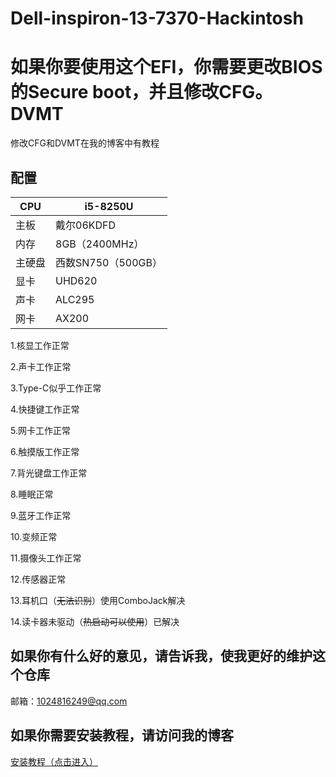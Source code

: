 # Dell-inspiron-13-7370-Hackintosh

# 如果你要使用这个EFI，你需要更改BIOS的Secure boot，并且修改CFG。DVMT

修改CFG和DVMT在我的博客中有教程

## 配置
CPU | i5-8250U
------------ | -------------
主板 | 戴尔06KDFD
内存 | 8GB（2400MHz）
主硬盘 | 西数SN750（500GB）
显卡 | UHD620
声卡 | ALC295
网卡 | AX200

1.核显工作正常

2.声卡工作正常

3.Type-C似乎工作正常

4.快捷键工作正常

5.网卡工作正常

6.触摸版工作正常

7.背光键盘工作正常

8.睡眠正常

9.蓝牙工作正常

10.变频正常

11.摄像头工作正常

12.传感器正常

13.耳机口（~~无法识别~~）使用ComboJack解决

14.读卡器未驱动（~~热启动可以使用~~）已解决

## 如果你有什么好的意见，请告诉我，使我更好的维护这个仓库
邮箱：1024816249@qq.com

## 如果你需要安装教程，请访问我的博客

<a href="https://www.asly.top/"> 安装教程（点击进入） <a/>

